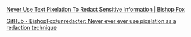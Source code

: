 [Never Use Text Pixelation To Redact Sensitive Information | Bishop Fox](https://bishopfox.com/blog/unredacter-tool-never-pixelation)

[GitHub - BishopFox/unredacter: Never ever ever use pixelation as a redaction technique](https://github.com/bishopfox/unredacter)


